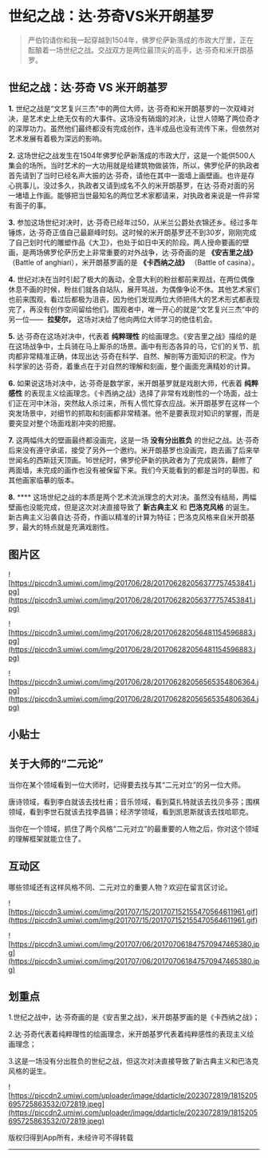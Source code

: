 # 世纪之战：达·芬奇VS米开朗基罗

> 严伯钧请你和我一起穿越到1504年，佛罗伦萨新落成的市政大厅里，正在酝酿着一场世纪之战。交战双方是两位最顶尖的高手，达·芬奇和米开朗基罗。

## 世纪之战：达·芬奇 VS 米开朗基罗

 **1.** 世纪之战是“文艺复兴三杰”中的两位大师，达·芬奇和米开朗基罗的一次双峰对决，是艺术史上绝无仅有的大事件。这场没有硝烟的对决，让世人领略了两位奇才的深厚功力。虽然他们最终都没有完成创作，连半成品也没有流传下来，但依然对艺术发展有着极为深远的影响。

 **2.** 这场世纪之战发生在1504年佛罗伦萨新落成的市政大厅，这是一个能供500人集会的场所。当时艺术的一大功用就是给建筑物做装饰，所以，佛罗伦萨的执政者首先请到了当时已经名声大振的达·芬奇，请他在其中一面墙上画壁画。也许是存心挑事儿，没过多久，执政者又请到成名不久的米开朗基罗，在达·芬奇对面的另一堵墙上作画。能够把当世最知名的两位艺术家都请来，对执政者来说是一件非常有面子的事。

 **3.** 参加这场世纪对决时，达·芬奇已经年过50，从米兰公爵处衣锦还乡。经过多年锤炼，达·芬奇正值自己最巅峰时刻。这时候的米开朗基罗还不到30岁，刚刚完成了自己划时代的雕塑作品《大卫》，也处于如日中天的阶段。两人授命要画的壁画，是两场佛罗伦萨历史上非常重要的对外战争，达·芬奇画的是 **《安吉里之战》** （Battle of anghiari），米开朗基罗画的是 **《卡西纳之战》** （Battle of casina）。

 **4.** 世纪对决在当时引起了极大的轰动，全意大利的粉丝都前来观战，在两位偶像休息不画的时候，粉丝们就各自站队，展开骂战，为偶像争论不休。其他艺术家们也前来围观，看过后都极为沮丧，因为他们发现两位大师把伟大的艺术形式都表现完了，再没有创作空间留给他们。围观者中，唯一开心的就是“文艺复兴三杰”中的另一位——  **拉斐尔，** 这场对决给了他向两位大师学习的绝佳机会。

 **5.** 达·芬奇在这场对决中，代表着 **纯粹理性** 的绘画理念。《安吉里之战》描绘的是在这场战争中，士兵骑在马上厮杀的场景。画中有形态各异的马，它们的关节、肌肉都非常精准正确，体现出达·芬奇在科学、自然、解剖等方面知识的积淀。作为科学家的达·芬奇，着重点在于对自然的理解和刻画，整个画面充满精妙的计算。

 **6.** 如果说这场对决中，达·芬奇是数学家，米开朗基罗就是戏剧大师，代表着 **纯粹感性** 的表现主义绘画理念。《卡西纳之战》选择了非常有戏剧性的一个场面，战士们正在河中沐浴，突然敌人杀过来，所有人慌忙穿衣应战。米开朗基罗在这样一个突发场景中，对细节的抓取和刻画都非常精湛。他不是要表现对知识的掌握，而是要突显对整个场面戏剧冲突的把握。

 **7.** 这两幅伟大的壁画最终都没画完，这是一场 **没有分出胜负** 的世纪之战。达·芬奇后来没有遵守承诺，接受了另外一个邀约。米开朗基罗也没画完，跑去画了后来举世闻名的西斯廷天顶画。16世纪时，佛罗伦萨新的执政者为了完成装饰，翻修了两面墙，未完成的画作也没有被保留下来。我们今天能看到的都是当时的草图，和其他画家临摹的版本。

 **8.**  **** 这场世纪之战的本质是两个艺术流派理念的大对决。虽然没有结局，两幅壁画也没能完成，但是这次对决直接导致了 **新古典主义** 和 **巴洛克风格** 的诞生。新古典主义沿袭自达·芬奇，作画以精准的计算为特征；巴洛克风格来自米开朗基罗，最大的特点就是充满戏剧性。

## 图片区

![https://piccdn3.umiwi.com/img/201706/28/201706282056377757453841.jpg](https://piccdn3.umiwi.com/img/201706/28/201706282056377757453841.jpg)

![https://piccdn3.umiwi.com/img/201706/28/201706282056481154596883.jpg](https://piccdn3.umiwi.com/img/201706/28/201706282056481154596883.jpg)

![https://piccdn3.umiwi.com/img/201706/28/201706282056565354806364.jpg](https://piccdn3.umiwi.com/img/201706/28/201706282056565354806364.jpg)

## 小贴士

## 关于大师的“二元论”

当你在某个领域看到一位大师时，记得要去找与其“二元对立”的另一位大师。

唐诗领域，看到李白就该去找杜甫；音乐领域，看到莫扎特就该去找贝多芬；围棋领域，看到李世石就该去找李昌镐；经济学领域，看到凯恩斯就该去找哈耶克。

当你在一个领域，抓住了两个风格“二元对立”的最重要的人物之后，你对这个领域的理解框架就能立住了。

## 互动区

哪些领域还有这样风格不同、二元对立的重要人物？欢迎在留言区讨论。

![https://piccdn3.umiwi.com/img/201707/15/201707152155470564611961.gif](https://piccdn3.umiwi.com/img/201707/15/201707152155470564611961.gif)

![https://piccdn3.umiwi.com/img/201707/06/201707061847570947465380.jpg](https://piccdn3.umiwi.com/img/201707/06/201707061847570947465380.jpg)

## 划重点

1.世纪之战中，达·芬奇画的是《安吉里之战》，米开朗基罗画的是《卡西纳之战》；

2.达·芬奇代表着纯粹理性的绘画理念，米开朗基罗代表着纯粹感性的表现主义绘画理念；

3.这是一场没有分出胜负的世纪之战，但这次对决直接导致了新古典主义和巴洛克风格的诞生。

![https://piccdn2.umiwi.com/uploader/image/ddarticle/2023072819/1815205695725863532/072819.jpeg](https://piccdn2.umiwi.com/uploader/image/ddarticle/2023072819/1815205695725863532/072819.jpeg)

版权归得到App所有，未经许可不得转载

---

